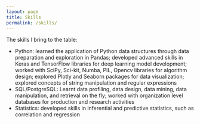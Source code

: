 ```yaml
---
layout: page
title: Skills
permalink: /skills/
---
```


The skills I bring to the table:    
- Python: learned the application of Python data structures through data preparation and exploration in Pandas; developed advanced skills in Keras and TensorFlow libraries for deep learning model development; worked with SciPy, Sci-kit, Numba, PIL, Opencv libraries for algorithm design; explored Plotly and Seaborn packages for data visualization; explored concepts of string manipulation and regular expressions
- SQL/PostgreSQL: Learnt data profiling, data design, data mining, data manipulation, and retrieval on the fly; worked with organization level databases for production and research activities
- Statistics: developed skills in inferential and predictive statistics, such as correlation and regression
